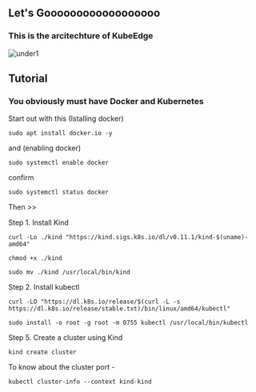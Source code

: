 ## Let's Goooooooooooooooooo

### This is the arcitechture of KubeEdge
![under1](https://github.com/1Shubham7/understanding-KubeEdge/assets/116020663/1e52665f-db37-45b4-bed9-1c54b8b4472f)

## Tutorial

### You obviously must have Docker and Kubernetes

Start out with this (Istalling docker)

```
sudo apt install docker.io -y
```

and (enabling docker)

```
sudo systemctl enable docker
```

confirm

```
sudo systemctl status docker
```

Then >>

Step 1. Install Kind
```
curl -Lo ./kind "https://kind.sigs.k8s.io/dl/v0.11.1/kind-$(uname)-amd64"
```
```
chmod +x ./kind
```
```
sudo mv ./kind /usr/local/bin/kind
```

Step 2. Install kubectl

```
curl -LO "https://dl.k8s.io/release/$(curl -L -s https://dl.k8s.io/release/stable.txt)/bin/linux/amd64/kubectl"
```

```
sudo install -o root -g root -m 0755 kubectl /usr/local/bin/kubectl
```

Step 5. Create a cluster using Kind
```
kind create cluster
```

To know about the cluster port -
```
kubectl cluster-info --context kind-kind
```
